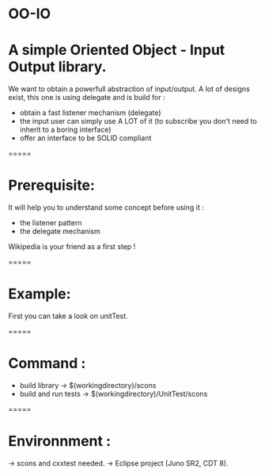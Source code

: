 # OO-IO
# A simple Oriented Object - Input Output library.
We want to obtain a powerfull abstraction of input/output.
A lot of designs exist, this one is using delegate and is build for :
- obtain a fast listener mechanism (delegate)
- the input user can simply use A LOT of it (to subscribe you don't need to inherit to a boring interface)
- offer an interface to be SOLID compliant

=====
# Prerequisite:
It will help you to understand some concept before using it :
- the listener pattern
- the delegate mechanism

Wikipedia is your friend as a first step !

=====
# Example:
First you can take a look on unitTest.

=====
# Command :
 - build library -> $(workingdirectory)/scons
 - build and run tests -> $(workingdirectory)/UnitTest/scons

=====
# Environnment :
-> scons and cxxtest needed.
-> Eclipse project (Juno SR2, CDT 8).

